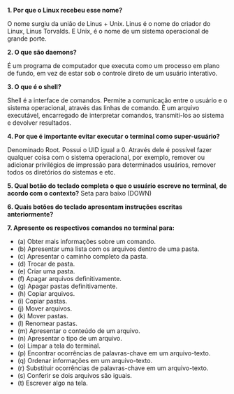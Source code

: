 **1. Por que o Linux recebeu esse nome?**

O nome surgiu da união de Linus + Unix. Linus é o nome do criador do Linux, Linus Torvalds. E Unix, é o nome de um sistema operacional de grande porte.

**2. O que são daemons?**

É um programa de computador que executa como um processo em plano de fundo, em vez de estar sob o controle direto de um usuário interativo.

**3. O que é o shell?**

Shell é a interface de comandos. Permite a comunicação entre o usuário e o sistema operacional, através das linhas de comando.
É um arquivo executável, encarregado de interpretar comandos, transmiti-los ao sistema e devolver resultados.

**4. Por que é importante evitar executar o terminal como super-usuário?**

Denominado Root. Possui o UID igual a 0. Através dele é possível fazer qualquer coisa com o sistema operacional, por exemplo, remover ou adicionar privilégios de impressão para determinados usuários, remover todos os diretórios do sistemas e etc.

**5. Qual botão do teclado completa o que o usuário escreve no terminal, de acordo com o contexto?**
Seta para baixo (DOWN) 

**6. Quais botões do teclado apresentam instruções escritas anteriormente?**

**7. Apresente os respectivos comandos no terminal para:** 

- (a) Obter mais informações sobre um comando. 
- (b) Apresentar uma lista com os arquivos dentro de uma pasta. 
- (c) Apresentar o caminho completo da pasta. 
- (d) Trocar de pasta. 
- (e) Criar uma pasta. 
- (f) Apagar arquivos definitivamente. 
- (g) Apagar pastas definitivamente. 
- (h) Copiar arquivos. 
- (i) Copiar pastas. 
- (j) Mover arquivos. 
- (k) Mover pastas. 
- (l) Renomear pastas. 
- (m) Apresentar o conteúdo de um arquivo. 
- (n) Apresentar o tipo de um arquivo. 
- (o) Limpar a tela do terminal. 
- (p) Encontrar ocorrências de palavras-chave em um arquivo-texto. 
- (q) Ordenar informações em um arquivo-texto. 
- (r) Substituir ocorrências de palavras-chave em um arquivo-texto. 
- (s) Conferir se dois arquivos são iguais. 
- (t) Escrever algo na tela.
